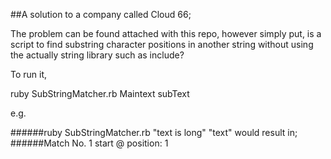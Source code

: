 ##A solution to a company called Cloud 66;


The problem can be found attached with this repo, however simply put, is a script to 
find substring character positions in another string without using the actually string library such as include?


To run it, 

ruby SubStringMatcher.rb Maintext subText

e.g. 


######ruby SubStringMatcher.rb "text is long" "text"
would result in;
######Match No. 1 start @ position: 1
